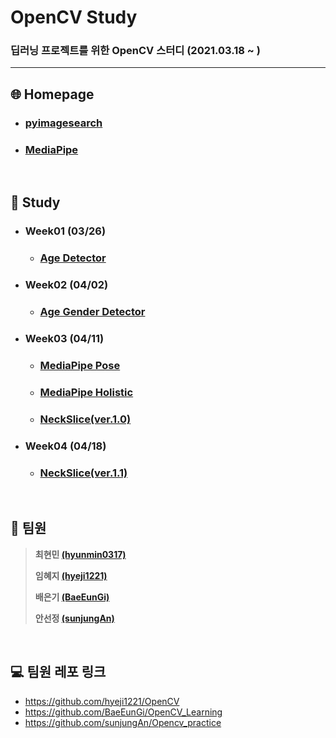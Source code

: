 # OpenCV Study
### 딥러닝 프로젝트를 위한 OpenCV 스터디 (2021.03.18 ~ )

---

## :globe_with_meridians: Homepage

* ### [pyimagesearch](https://www.pyimagesearch.com/)

* ### [MediaPipe](https://google.github.io/mediapipe/)

<br>

## :book: Study

* ### Week01 (03/26)

  * ### [Age Detector](https://github.com/hyunmin0317/OpenCV_Study/blob/master/AgeDetector/AgeDetector.md)

* ### Week02 (04/02)

  * ### [Age Gender Detector](https://github.com/hyunmin0317/OpenCV_Study/blob/master/AgeGenderDetector/AgeGenderDetector.md)

* ### Week03 (04/11)

  * ### [MediaPipe Pose](https://github.com/hyunmin0317/OpenCV_Study/blob/master/MediaPipePose/MediaPipePose.md)
  
  * ### [MediaPipe Holistic](https://github.com/hyunmin0317/OpenCV_Study/blob/master/MediaPipeHolistic/MediaPipeHolistic.md)
  
  * ### [NeckSlice(ver.1.0)](https://github.com/hyunmin0317/OpenCV_Study/blob/master/NeckSlice/NeckSlice(ver.1.0)/Github/NeckSlice(ver.1.0).md)
  
* ### Week04 (04/18)

  * ### [NeckSlice(ver.1.1)](https://github.com/hyunmin0317/OpenCV_Study/blob/master/NeckSlice/NeckSlice(ver.1.1)/Github/NeckSlice(ver.1.1).md)

<br>

## :turtle: 팀원 

> **최현민 [(hyunmin0317)](https://github.com/hyunmin0317?tab=repositories)**
>
> **임혜지 [(hyeji1221)](https://github.com/hyeji1221)**
>
> **배은기 [(BaeEunGi)](https://github.com/BaeEunGi)**
>
> **안선정 [(sunjungAn)](https://github.com/sunjungAn)**

<br>

## :computer: 팀원 레포 링크

* https://github.com/hyeji1221/OpenCV
* https://github.com/BaeEunGi/OpenCV_Learning
* https://github.com/sunjungAn/Opencv_practice